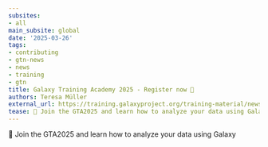```yaml
---
subsites:
- all
main_subsite: global
date: '2025-03-26'
tags:
- contributing
- gtn-news
- news
- training
- gtn
title: Galaxy Training Academy 2025 - Register now 🎉
authors: Teresa Müller
external_url: https://training.galaxyproject.org/training-material/news/2025/03/26/gta-registration-open.html
tease: 🌠 Join the GTA2025 and learn how to analyze your data using Galaxy
---
```

🌠 Join the GTA2025 and learn how to analyze your data using Galaxy